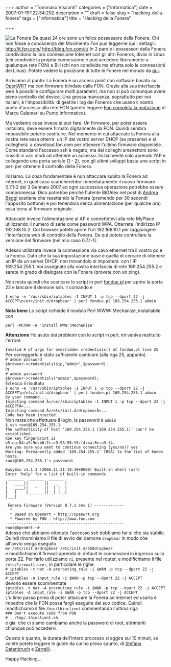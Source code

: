 +++
author = "Tommaso Visconti"
categories = ["informatica"]
date = 2007-01-19T22:34:20Z
description = ""
draft = false
slug = "hacking-della-fonera"
tags = ["informatica"]
title = "Hacking della Fonera"

+++

<img id="image12" src="/uploads/2007/01/fonera.jpg" alt="La Fonera" />
Da quasi 24 ore sono un felice possessore della Fonera.
Chi non fosse a conoscenza del Movimento Fon può leggerne qui i dettagli:
<a href="http://it.fon.com/">http://it.fon.com/</a>
<a href="http://blog.fon.com/it/">http://blog.fon.com/it/</a>
In 2 parole i possessori della Fonera condividono la loro connessione Internet con gli altri Foneros, divisi in Linus (chi condivide la propria connessione e può accedere liberamente a qualunque rete FON) e Bill (chi non condivide ma sfrutta solo le connessioni dei Linus).
Potete vedere la posizione di tutte le Fonere nel mondo da <a href="http://maps.fon.com/">qui</a>.

Arriviamo al punto:
La Fonera è un access point con software basato su <a href="http://openwrt.org/">OpenWRT</a> ma con firmware blindato dalla FON.
Grazie alla sua interfaccia web è possibile configurare molti parametri, ma non si può comunque avere pieno controllo del device.
Una grossa mancanza, soprattutto per noi italiani, è l'impossibilità  di gestire i log dei Foneros che usano il nostro punto d'accesso alla rete FON (potete leggere <a href="http://punto-informatico.it/p.aspx?id=1749773">Fon completa la mutazione</a> di Marco Calamari su Punto Informatico).

Ma vediamo cosa invece si può fare.
Un firmware, per poter essere installato, deve essere firmato digitalmente da FON. Quindi sembra impossibile poterlo sostituire.
Nel momento in cui attaccate la Fonera alla vostra rete essa otterrà  un IP dal vostro server DHCP (se presente) e si collegherà  a download.fon.com per ottenere l'ultimo firmware disponibile.
Come standard l'accesso ssh è negato, ma dei colleghi smanettoni sono riusciti in vari modi ad ottenere un accesso.
Inizialmente solo aprendo l'AP e collegando una porta seriale (<a href="http://blog.unlugarenelmundo.es/2006/11/02/habilitando-acceso-por-ssh-a-la-fonera/">1</a> - <a href="http://jauzsi.hu/2006/10/13/inside-of-the-fonera">2</a>), con gli ultimi sviluppi basta uno script in perl per ottenere il controllo della Fonera.

Iniziamo.
La cosa fondamentale è non attaccare subito la Fonera ad internet, in quel caso scaricherebbe immediatamente il nuovo firmware 0.7.1-2 del 3 Gennaio 2007 ed ogni successiva operazione potrebbe essere compromessa.
Dico potrebbe perché l'utente BiGAlex nel post di <a href="http://www.andreabeggi.net/2006/11/05/hacking-de-la-fonera/">Andrea Beggi</a> sostiene che resettando la Fonera (premendo per 30 secondi l'apposito bottone) e poi tenendola senza alimentazione (per qualche ora) essa torna al firmware originale.

Attaccate invece l'alimentazione al AP e connettetevi alla rete MyPlace utilizzando il numero di serie come password WPA. Otterrete l'indirizzo IP 192.168.10.2. Col browser potete aprire l'url 192.168.10.1 per raggiungere l'interfaccia web di controllo della Fonera. Da qui potete controllare la versione del firmware (nel mio caso 0.7.1-1).

Adesso utilizzate invece la connessione via cavo ethernet tra il vostro pc e la Fonera. Dato che la sua impostazione base è quella di cercare di ottenere un IP da un server DHCP, non trovandolo si imposterà  con l'IP 169.254.255.1. Voi assegnate alla vostra interfaccia di rete 169.254.255.2 e sarete in grado di dialogare con la Fonera (provate con un ping).

Non resta quindi che scaricare lo script in perl <a href="http://stefans.datenbruch.de/lafonera/scripts/fondue.pl">fondue.pl</a> per aprire la porta 22 e lanciare il demone ssh. Il comando è
<div id="code">
<code>$ echo -e '/usr/sbin/iptables -I INPUT 1 -p tcp --dport 22 -j ACCEPT\n/etc/init.d/dropbear' | perl fondue.pl 169.254.255.1 admin</code>
</div>

<b>Nota bene</b>
Lo script richiede il modulo Perl WWW::Mechanize, installabile con 
<div id="code"><code>perl -MCPAN -e 'install WWW::Mechanize'</code></div>

<strong>Attenzione</strong>
Ho avuto dei problemi con lo script in perl, mi veniva restituito l'errore
<div id="code"><code>Invalid # of args for overridden credentials() at fondue.pl line 25</code></div>
Per correggerlo è stato sufficiente cambiare (alla riga 25, appunto)
<div id="code">
<code># admin password
$browser->credentials($ip,"admin",$password);</code>
</div>
in
<div id="code">
<code># admin password
$browser->credentials("admin",$password);</code>
</div>
Ed ecco il risultato
<div id="code">
<code>$ echo -e '/usr/sbin/iptables -I INPUT 1 -p tcp --dport 22 -j ACCEPT\n/etc/init.d/dropbear' | perl fondue.pl 169.254.255.1 admin
By your command...
Injecting command Â»/usr/sbin/iptables -I INPUT 1 -p tcp --dport 22 -j ACCEPTÂ«...
Injecting command Â»/etc/init.d/dropbearÂ«...
Code has been injected.
</code>
</div>
Non resta che effettuare il login, la password è <code>admin</code>
<div id="code">
<code>$ ssh root@169.254.255.1
The authenticity of host '169.254.255.1 (169.254.255.1)' can't be established.
RSA key fingerprint is b5:ea:84:a9:9e:b6:7c:c9:93:55:15:f4:ba:8e:a9:f4.
Are you sure you want to continue connecting (yes/no)? yes
Warning: Permanently added '169.254.255.1' (RSA) to the list of known hosts.
root@169.254.255.1's password:
</code>
<code>
BusyBox v1.1.3 (2006.11.21-19:49+0000) Built-in shell (ash)
Enter 'help' for a list of built-in commands.
 _______  _______  _______
|   ____||       ||   _   |
|   ____||   -   ||  | |  |
|   |    |_______||__| |__|
|___|
</code><code>
 Fonera Firmware (Version 0.7.1 rev 1) -------------
  *
  * Based on OpenWrt - http://openwrt.org
  * Powered by FON - http://www.fon.com
 ---------------------------------------------------
root@OpenWrt:~#</code>
</div>
Adesso che abbiamo ottenuto l'accesso ssh dobbiamo far si che sia stabile.
Quindi rinominiamo il file di avvio del demone <code>dropbear</code> in modo che all'avvio venga eseguito
<div id="code"><code>mv /etc/init.d/dropbear /etc/init.d/S50dropbear</code></div>
e modifichiamo il firewall aprendo di default le connessioni in ingresso sulla porta 22.
Per farlo utilizziamo <code>vi</code>, presente nel router, e modifichiamo il file <code>/etc/firewall.user</code>, in particolare le righe
<div id="code">
<code># iptables -t nat -A prerouting_rule -i $WAN -p tcp --dport 22 -j ACCEPT
# iptables -A input_rule -i $WAN -p tcp --dport 22 -j ACCEPT</code>
</div>
devono essere scommentate
<div id="code">
<code>iptables -t nat -A prerouting_rule -i $WAN -p tcp --dport 22 -j ACCEPT
iptables -A input_rule -i $WAN -p tcp --dport 22 -j ACCEPT</code>
</div>
L'ultimo passo prima di poter attaccare la Fonera ad internet ed usarla è impedire che la FON possa fargli eseguire del suo codice.
Quindi modifichiamo il file <code>/bin/thinclient</code> commentando l'ultima riga
<div id="code">
<code>### Don't execute code from FON
# . /tmp/.thinclient.sh</code>
</div>
e già  che ci siamo cambiamo anche la password di root, altrimenti chiunque può accedervi.

Questo è quanto, la durata dell'intero processo si aggira sui 10 minuti, se volete potete leggere le guide da cui ho preso spunto, di  <a href="http://stefans.datenbruch.de/lafonera/">Stefans Datenbruch</a> e  <a href="http://www.zarrelli.org/blog/index.php/2006/11/06/aprire-ssh-su-la-fonera-senza-aprirla/">Zarrelli</a>.

Happy Hacking...